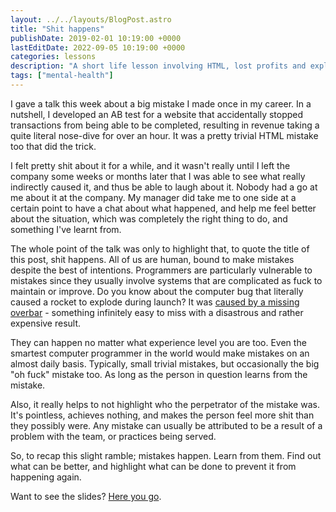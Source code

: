 ```yaml
---
layout: ../../layouts/BlogPost.astro
title: "Shit happens"
publishDate: 2019-02-01 10:19:00 +0000
lastEditDate: 2022-09-05 10:19:00 +0000
categories: lessons
description: "A short life lesson involving HTML, lost profits and exploding rockets."
tags: ["mental-health"]
---
```


I gave a talk this week about a big mistake I made once in my career. In a nutshell, I developed an AB test for a website that accidentally stopped transactions from being able to be completed, resulting in revenue taking a quite literal nose-dive for over an hour. It was a pretty trivial HTML mistake too that did the trick.

I felt pretty shit about it for a while, and it wasn't really until I left the company some weeks or months later that I was able to see what really indirectly caused it, and thus be able to laugh about it. Nobody had a go at me about it at the company. My manager did take me to one side at a certain point to have a chat about what happened, and help me feel better about the situation, which was completely the right thing to do, and something I've learnt from.

The whole point of the talk was only to highlight that, to quote the title of this post, shit happens. All of us are human, bound to make mistakes despite the best of intentions. Programmers are particularly vulnerable to mistakes since they usually involve systems that are complicated as fuck to maintain or improve. Do you know about the computer bug that literally caused a rocket to explode during launch? It was [caused by a missing overbar](https://gizmodo.com/the-typo-that-destroyed-a-nasa-rocket-1596004226) - something infinitely easy to miss with a disastrous and rather expensive result.

They can happen no matter what experience level you are too. Even the smartest computer programmer in the world would make mistakes on an almost daily basis. Typically, small trivial mistakes, but occasionally the big "oh fuck" mistake too. As long as the person in question learns from the mistake.

Also, it really helps to not highlight who the perpetrator of the mistake was. It's pointless, achieves nothing, and makes the person feel more shit than they possibly were. Any mistake can usually be attributed to be a result of a problem with the team, or practices being served.

So, to recap this slight ramble; mistakes happen. Learn from them. Find out what can be better, and highlight what can be done to prevent it from happening again.

Want to see the slides? [Here you go](https://docs.google.com/presentation/d/1t5t0WVVI2owmHFhXauDSrEqbdmFDcb3esyTUft0wUOw/).
